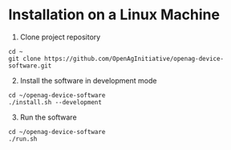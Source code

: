 # Installation on a Linux Machine
1. Clone project repository
```
cd ~
git clone https://github.com/OpenAgInitiative/openag-device-software.git
```
2. Install the software in development mode
```
cd ~/openag-device-software
./install.sh --development
```
3. Run the software
```
cd ~/openag-device-software
./run.sh
```
